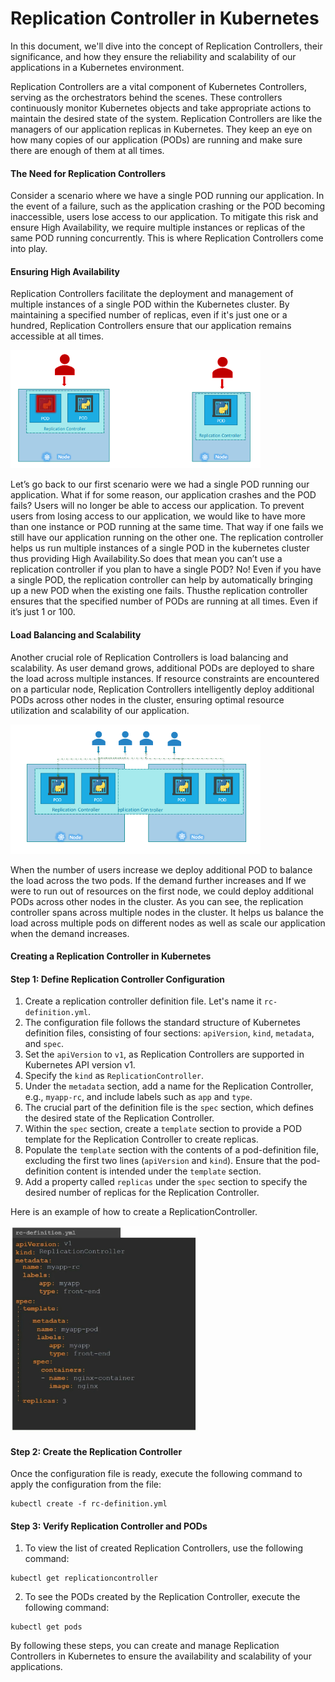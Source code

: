 

<h1>Replication Controller in Kubernetes</h1>

In this document, we'll dive into the concept of Replication Controllers, their significance, and how they ensure the reliability and scalability of our applications in a Kubernetes environment.

Replication Controllers are a vital component of Kubernetes Controllers, serving as the orchestrators behind the scenes. These controllers continuously monitor Kubernetes objects and take appropriate actions to maintain the desired state of the system. Replication Controllers are like the managers of our application replicas in Kubernetes. They keep an eye on how many copies of our application (PODs) are running and make sure there are enough of them at all times.

<h4>The Need for Replication Controllers</h4>
Consider a scenario where we have a single POD running our application. In the event of a failure, such as the application crashing or the POD becoming inaccessible, users lose access to our application. To mitigate this risk and ensure High Availability, we require multiple instances or replicas of the same POD running concurrently. This is where Replication Controllers come into play.


<h4>Ensuring High Availability</h4>
<p>Replication Controllers facilitate the deployment and management of multiple instances of a single POD within the Kubernetes cluster. By maintaining a specified number of replicas, even if it's just one or a hundred, Replication Controllers ensure that our application remains accessible at all times.</p>

<img src="./image.png" width='400px'>

<p>Let’s go back to our 
first scenario were we had a single POD running our application. What if for some reason, our application crashes and the POD fails? Users will no longer be able to access our application. To prevent users from losing access to our application, we would like to have more than one instance or POD running at the same time. That 
way if one fails we still have our application running on the other one. The replication controller helps us run multiple instances of a single POD in the kubernetes cluster thus providing High Availability.So does that mean you can’t use a replication controller if you plan to have a single 
POD? No! Even if you have a single POD, the replication controller can help by automatically bringing up a new POD when the existing one fails. Thusthe replication controller ensures that the specified number of PODs are running at all times. Even if it’s just 1 or 100.</p>

<h4>Load Balancing and Scalability</h4>
<p>Another crucial role of Replication Controllers is load balancing and scalability. As user demand grows, additional PODs are deployed to share the load across multiple instances. If resource constraints are encountered on a particular node, Replication Controllers intelligently deploy additional PODs across other nodes in the cluster, ensuring optimal resource utilization and scalability of our application.</p>

<img src="./image-1.png" width='400px'>

<p>When the number of users increase we deploy additional POD to balance the load across the two pods. If the demand further increases and If we 
were to run out of resources on the first node, we could deploy additional PODs across other nodes in the cluster. As you can see, the replication controller spans across multiple nodes in the cluster. It helps us balance the load across multiple pods on different nodes as well as scale our application when the demand increases.</p>

<h4>Creating a Replication Controller in Kubernetes</h4>
<h4>Step 1: Define Replication Controller Configuration</h4>

1. Create a replication controller definition file. Let's name it `rc-definition.yml`.
2. The configuration file follows the standard structure of Kubernetes definition files, consisting of four sections: `apiVersion`, `kind`, `metadata`, and `spec`.
3. Set the `apiVersion` to `v1`, as Replication Controllers are supported in Kubernetes API version v1.
4. Specify the `kind` as `ReplicationController`.
5. Under the `metadata` section, add a name for the Replication Controller, e.g., `myapp-rc`, and include labels such as `app` and `type`.
6. The crucial part of the definition file is the `spec` section, which defines the desired state of the Replication Controller.
7. Within the `spec` section, create a `template` section to provide a POD template for the Replication Controller to create replicas.
8. Populate the `template` section with the contents of a pod-definition file, excluding the first two lines (`apiVersion` and `kind`). Ensure that the pod-definition content is intended under the `template` section.
9. Add a property called `replicas` under the `spec` section to specify the desired number of replicas for the Replication Controller.

Here is an example of how to create a ReplicationController.

<img src="./image-2.png" width='300px'>


<h4>Step 2: Create the Replication Controller</h4>
Once the configuration file is ready, execute the following command to apply the configuration from the file:

```
kubectl create -f rc-definition.yml
```


<h4>Step 3: Verify Replication Controller and PODs</h4>

1. To view the list of created Replication Controllers, use the following command:

```
kubectl get replicationcontroller
```

2. To see the PODs created by the Replication Controller, execute the following command:

```
kubectl get pods
```

By following these steps, you can create and manage Replication Controllers in Kubernetes to ensure the availability and scalability of your applications.
